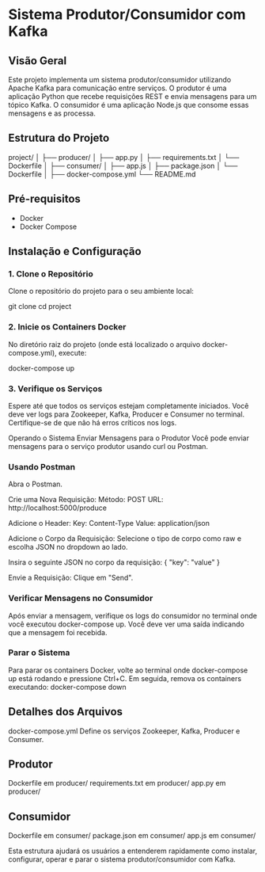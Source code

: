 # Sistema Produtor/Consumidor com Kafka

## Visão Geral

Este projeto implementa um sistema produtor/consumidor utilizando Apache Kafka para comunicação entre serviços. O produtor é uma aplicação Python que recebe requisições REST e envia mensagens para um tópico Kafka. O consumidor é uma aplicação Node.js que consome essas mensagens e as processa.

## Estrutura do Projeto

project/
│
├── producer/
│   ├── app.py
│   ├── requirements.txt
│   └── Dockerfile
│
├── consumer/
│   ├── app.js
│   ├── package.json
│   └── Dockerfile
│
├── docker-compose.yml
└── README.md



## Pré-requisitos

- Docker
- Docker Compose

## Instalação e Configuração

### 1. Clone o Repositório

Clone o repositório do projeto para o seu ambiente local:

git clone <URL-do-repo>
cd project

### 2. Inicie os Containers Docker
No diretório raiz do projeto (onde está localizado o arquivo docker-compose.yml), execute:

docker-compose up


### 3. Verifique os Serviços
Espere até que todos os serviços estejam completamente iniciados. Você deve ver logs para Zookeeper, Kafka, Producer e Consumer no terminal. Certifique-se de que não há erros críticos nos logs.

Operando o Sistema
Enviar Mensagens para o Produtor
Você pode enviar mensagens para o serviço produtor usando curl ou Postman.

### Usando Postman
Abra o Postman.

Crie uma Nova Requisição:
Método: POST
URL: http://localhost:5000/produce

Adicione o Header:
Key: Content-Type
Value: application/json

Adicione o Corpo da Requisição:
Selecione o tipo de corpo como raw e escolha JSON no dropdown ao lado.

Insira o seguinte JSON no corpo da requisição:
{
  "key": "value"
}

Envie a Requisição: Clique em "Send".

### Verificar Mensagens no Consumidor
Após enviar a mensagem, verifique os logs do consumidor no terminal onde você executou docker-compose up. Você deve ver uma saída indicando que a mensagem foi recebida.

### Parar o Sistema
Para parar os containers Docker, volte ao terminal onde docker-compose up está rodando e pressione Ctrl+C. Em seguida, remova os containers executando:
docker-compose down


## Detalhes dos Arquivos
docker-compose.yml
Define os serviços Zookeeper, Kafka, Producer e Consumer.

## Produtor
Dockerfile em producer/
requirements.txt em producer/
app.py em producer/

## Consumidor
Dockerfile em consumer/
package.json em consumer/
app.js em consumer/


Esta estrutura ajudará os usuários a entenderem rapidamente como instalar, configurar, operar e parar o sistema produtor/consumidor com Kafka.

